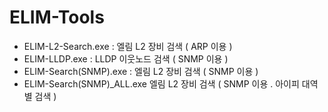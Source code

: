 # ELIM-Tools


- ELIM-L2-Search.exe : 엘림 L2 장비 검색 ( ARP 이용 ) 
- ELIM-LLDP.exe : LLDP 이웃노드 검색 ( SNMP 이용 ) 
- ELIM-Search(SNMP).exe : 엘림 L2 장비 검색 ( SNMP 이용 ) 
- ELIM-Search(SNMP)_ALL.exe 엘림 L2 장비 검색 ( SNMP 이용 . 아이피 대역별 검색 )
